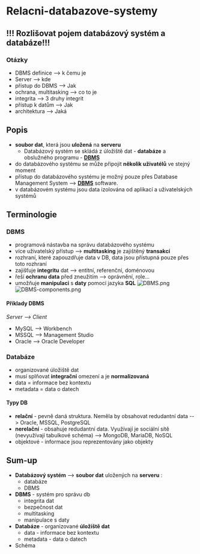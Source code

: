 # Relacni-databazove-systemy

## !!! Rozlišovat pojem databázový systém a databáze!!!

### Otázky
- DBMS definice --> k čemu je
- Server --> kde
- přístup do DBMS --> Jak
- ochrana, multitasking --> co to je
- integrita --> 3 druhy integrit
- přístup k datům --> Jak
- architektura --> Jaká

## Popis
- **soubor dat**, která jsou **uložená** na **serveru**
  - Databázový systém se skládá z úložiště dat - **databáze** a obslužného programu - [**DBMS**](#dbms)
- do databázového systému se může připojit **několik uživatélů** ve stejný moment
- přístup do databázového systému je možný pouze přes Database Management System --> [**DBMS**](#dbms) software.
- v databázovém systému jsou data izolována od aplikací a uživatelských systémů

## Terminologie
### DBMS
- programová nástavba na správu databázového systému
- více uživatelský přístup --> **multitasking** je zajištěný **transakcí**
- rozhraní, které zapouzdřuje data v DB, data jsou přístupná pouze přes toto rozhraní
- zajišťuje **integritu** dat --> entitní, referenční, doménovou
- řeší **ochranu data** před zneužitím --> oprávnění, role...
- umožňuje **manipulaci** s **daty** pomocí jazyka **SQL**
![DBMS.png](DBMS.png)
![DBMS-components.png](DBMS-components.png)
#### Příklady DBMS
_Server --> Client_
- MySQL --> Workbench
- MSSQL --> Management Studio
- Oracle --> Oracle Developer

### Databáze
- organizované úložiště dat
- musí splňovat **integrační** omezení a je **normalizovaná**
- data = informace bez kontextu
- metadata = data o datech
#### Typy DB
- **relační** - pevně daná struktura. Neměla by obsahovat redudantní data --> Oracle, MSSQL, PostgreSQL
- **nerelační** - obsahuje redudantní data. Využívají je sociální sítě (nevyužívají tabulkové schéma) --> MongoDB, MariaDB, NoSQL
- objektové - informace jsou reprezentovány jako objekty

## Sum-up
- **Databázový systém** --> **soubor dat** uložených na **serveru** :
  - databáze
  - DBMS
- **DBMS** - systém pro správu db
  - integrita dat
  - bezpečnost dat
  - multitasking 
  - manipulace s daty
- **Databáze** - organizované **úložiště dat**
  - data - informace bez kontextu
  - metadata - data o datech
- Schéma